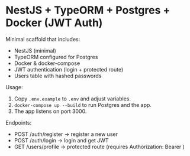 # NestJS + TypeORM + Postgres + Docker (JWT Auth)

Minimal scaffold that includes:
- NestJS (minimal)
- TypeORM configured for Postgres
- Docker & docker-compose
- JWT authentication (login + protected route)
- Users table with hashed passwords

Usage:
1. Copy `.env.example` to `.env` and adjust variables.
2. `docker-compose up --build` to run Postgres and the app.
3. The app listens on port 3000.

Endpoints:
- POST /auth/register  -> register a new user
- POST /auth/login     -> login and get JWT
- GET /users/profile   -> protected route (requires Authorization: Bearer <token>)
